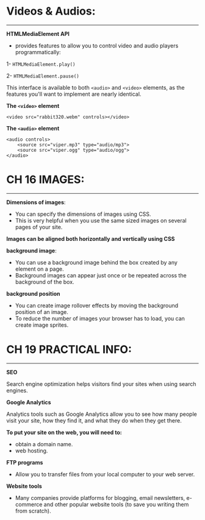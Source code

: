 # Videos & Audios:
------

**HTMLMediaElement API**

 - provides features to allow you to control video and audio players programmatically:
 
1- `HTMLMediaElement.play()`

2- `HTMLMediaElement.pause()`

This interface is available to both `<audio>` and `<video>` elements, as the features you'll want to implement are nearly identical.

**The `<video>` element**

`<video src="rabbit320.webm" controls></video>`

**The `<audio>` element**
```
<audio controls>
    <source src="viper.mp3" type="audio/mp3">
    <source src="viper.ogg" type="audio/ogg">    
</audio>
```

# CH 16 IMAGES:
-----------

**Dimensions of images**:

- You can specify the dimensions of images using CSS. 
- This is very helpful when you use the same sized images on several pages of your site.

**Images can be aligned both horizontally and vertically using CSS**

**background image**:

- You can use a background image behind the box created by any element on a page.
- Background images can appear just once or be repeated across the background of the box.

**background position**

- You can create image rollover effects by moving the background position of an image.
- To reduce the number of images your browser has to load, you can create image sprites.


# CH 19 PRACTICAL INFO:
-------

**SEO**

Search engine optimization helps visitors find your sites when using search engines.

**Google Analytics**

Analytics tools such as Google Analytics allow you to see how many people visit your site, how they find it, and what they do when they get there.

**To put your site on the web, you will need to:**

- obtain a domain name.
- web hosting.

**FTP programs**

- Allow you to transfer files from your local computer to your web server.

**Website tools**

- Many companies provide platforms for blogging, email newsletters, e-commerce and other popular website tools (to save you writing them from scratch).
